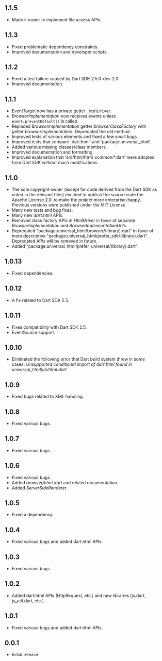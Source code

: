 ## 1.1.5
* Made it easier to implement file access APIs.

## 1.1.3
* Fixed problematic dependency constraints.
* Improved documentation and developer scripts.

## 1.1.2
* Fixed a test failure caused by Dart SDK 2.5.0-dev-2.0.
* Improved documentation.

## 1.1.1
* EventTarget now has a private getter `_htmlDriver`.
* _BrowserImplementation_ now receives events unless `event.preventDefault()` is called.
* Replaced _BrowserImplementation_ getter _browserClassFactory_ with getter _browserImplementation_. Deprecated the old method.
* Improved tests of various elements and fixed a few small bugs.
* Improved tests that compare 'dart:html' and 'package:universal_html'.
* Added various missing classes/class members.
* Improved documentation and formatting.
* Improved explanation that 'src/html/html_common/*.dart' were adopted from Dart SDK without much
  modifications.

## 1.1.0
* The sole copyright owner (except for code derived from the Dart SDK as noted in the relevant
  files) decided to publish the source code the Apache License 2.0. to make the project more
  enterprise-happy. Previous versions were published under the MIT License.
* Many new tests and bug fixes.
* Many new _dart:html_ APIs.
* Removed class factory APIs in _HtmlDriver_ in favor of separate _BrowserImplementation_ and
  _BrowserImplementationUtils_.
* Deprecated "package:universal_html/browser/(library).dart" in favor of more descriptive
  "package:universal_html/prefer_sdk/(library).dart". Deprecated APIs will be removed in future.
* Added "package:universal_html/prefer_universal/(library).dart".

## 1.0.13
* Fixed dependencies.

## 1.0.12
* A fix related to Dart SDK 2.5.

## 1.0.11
* Fixes compatibility with Dart SDK 2.5.
* EventSource support.

## 1.0.10
* Eliminated the following error that Dart build system threw in some cases:
  _Unsupported conditional import of dart:html found in universal_html|lib/html.dart_

## 1.0.9

* Fixed bugs related to XML handling.

## 1.0.8

* Fixed various bugs.

## 1.0.7

* Fixed various bugs.

## 1.0.6

* Fixed various bugs.
* Added _browser/html.dart_ and related documentation.
* Added _ServerSideRenderer_.

## 1.0.5

* Fixed a dependency.

## 1.0.4

* Fixed various bugs and added dart:html APIs.

## 1.0.3

* Fixed various bugs.

## 1.0.2

* Added dart:html APIs (HttpRequest, etc.) and new libraries (js.dart, js_util.dart, etc.).

## 1.0.1

* Fixed various bugs and added dart:html APIs.

## 0.0.1

* Initial release